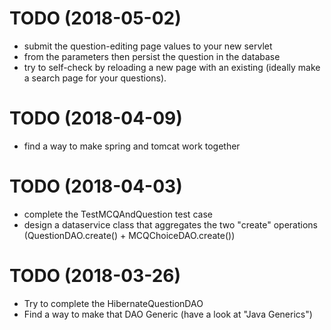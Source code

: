 # TODO (2018-05-02)
* submit the question-editing page values to your new servlet
* from the parameters then persist the question in the database
* try to self-check by reloading a new page with an existing (ideally make a search page for your questions).

# TODO (2018-04-09)
* find a way to make spring and tomcat work together

# TODO (2018-04-03)
* complete the TestMCQAndQuestion test case
* design a dataservice class that aggregates the two "create" operations (QuestionDAO.create() + MCQChoiceDAO.create())


# TODO (2018-03-26)
* Try to complete the HibernateQuestionDAO
* Find a way to make that DAO Generic (have a look at "Java Generics")